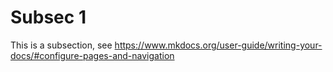 # Subsec 1

This is a subsection, see https://www.mkdocs.org/user-guide/writing-your-docs/#configure-pages-and-navigation
